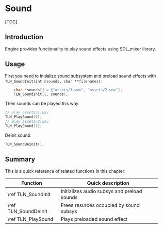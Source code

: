 # Sound

[TOC]

## Introduction

Engine provides functionality to play sound effects using SDL_mixer library.

## Usage
First you need to initialize sound subsystem and preload sound effects with `TLN_SoundInit(int nsounds, char **filenames)`:  

```c
    char *sounds[] = {"assets/1.wav", "assets/2.wav"};
	TLN_SoundInit(2, sounds);
```

Then sounds can be played this way:  

```c
// play assets/1.wav
TLN_PlaySound(0);
// play assets/2.wav
TLN_PlaySound(1);
```

Deinit sound:  
```c
TLN_SoundDeinit();
```
## Summary
This is a quick reference of related functions in this chapter:

|Function                        | Quick description
|--------------------------------|-------------------------------------
|\ref TLN_SoundInit              |Initializes audio subsys and preload sounds
|\ref TLN_SoundDeinit            |Frees resurces occupied by sound subsys
|\ref TLN_PlaySound              |Plays preloaded sound effect
